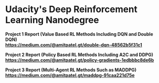 # Udacity's Deep Reinforcement Learning Nanodegree

**Project 1 Report (Value Based RL Methods Including DQN and Double DQN) <br />
https://medium.com/@amitpatel.gt/double-dqn-48562b5f31c1**

**Project 2 Report (Policy Based RL Methods Including A2C and DDPG) <br />
https://medium.com/@amitpatel.gt/policy-gradients-1edbbbc8de6b**

**Project 3 Report (Multi-Agent RL Methods Such as MADDPG) <br />
https://medium.com/@amitpatel.gt/maddpg-91caa221d75e**
